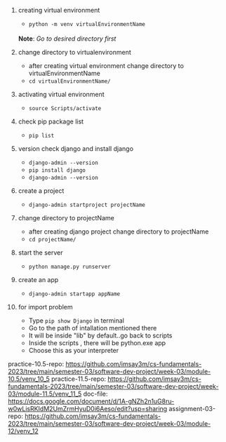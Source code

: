 1. creating virtual environment
    - <code>python -m venv virtualEnvironmentName</code> 
    <br>
    <b>Note</b>: <i>Go to desired directory first</i>

2. change directory to virtualenvironment
    - after creating virtual environment change directory to virtualEnvironmentName
    - <code>cd virtualEnvironmentName/</code>

2. activating virtual environment
    - <code>source Scripts/activate</code>

3. check pip package list
    - <code>pip list</code>

4. version check django and install django
    - <code>django-admin --version</code>
    - <code>pip install django</code>
    - <code>django-admin --version</code>

5. create a project
    - <code>django-admin startproject projectName</code>

6. change directory to projectName
    - after creating django project change directory to projectName
    - <code>cd projectName/</code>

7. start the server
    - <code>python manage.py runserver</code>

8. create an app
    - <code>django-admin startapp appName</code>

9. for import problem
    - Type <code>pip show Django</code> in terminal
    - Go to the path of intallation mentioned there
    - It will be inside "lib" by default..go back to scripts
    - Inside the scripts , there will be python.exe app
    - Choose this as your interpreter

practice-10.5-repo: https://github.com/imsay3m/cs-fundamentals-2023/tree/main/semester-03/software-dev-project/week-03/module-10.5/venv_10_5
practice-11.5-repo: https://github.com/imsay3m/cs-fundamentals-2023/tree/main/semester-03/software-dev-project/week-03/module-11.5/venv_11_5
doc-file: https://docs.google.com/document/d/1A-gNZh2n1uG8ru-w0wLisRKIdM2UmZrmHyuD0i6Aeso/edit?usp=sharing
assignment-03-repo: https://github.com/imsay3m/cs-fundamentals-2023/tree/main/semester-03/software-dev-project/week-03/module-12/venv_12